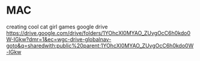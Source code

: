 # MAC
creating cool cat girl games
google drive 
https://drive.google.com/drive/folders/1YOhcXl0MYAO_ZUvgOcC6h0kdo0W-IGkw?dmr=1&ec=wgc-drive-globalnav-goto&q=sharedwith:public%20parent:1YOhcXl0MYAO_ZUvgOcC6h0kdo0W-IGkw
